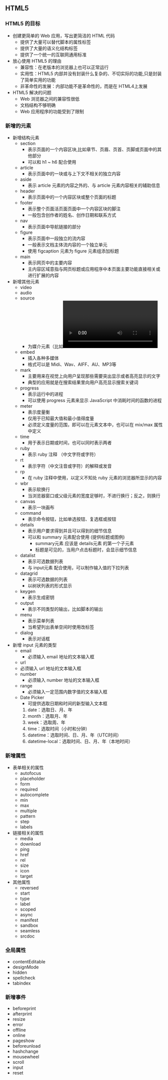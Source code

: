 ## HTML5
### HTML5 的目标
  - 创建更简单的 Web 应用，写出更简洁的 HTML 代码
    - 提供了大量可以替代脚本的属性标签
    - 提供了大量的语义化结构标签
    - 提供了一个统一的互联网通用标准
  - 放心使用 HTML5 的理由
    - 兼容性：在老版本的浏览器上也可以正常运行
    - 实用性：HTML5 内部并没有封装什么复杂的、不切实际的功能,只是封装了简单实用的功能
    - 非革命性的发展：内部功能不是革命性的，而是在 HTML4上发展
  - HTML5 解决的问题
    - Web 浏览器之间的兼容性很低
    - 文档结构不够明确
    - Web 应用程序的功能受到了限制

### 新增的元素
  - 新增结构元素
    - section
      - 表示页面的一个内容区块,比如章节、页眉、页首、页脚或页面中的其他部分
      - 可以和 h1 ~ h6 配合使用
    - article
      - 表示页面中的一块或与上下文不相关的独立内容
    - aside
      - 表示 article 元素的内容之外的、与 article 元素内容相关的辅助信息
    - header
      - 表示页面中的一个内容区块或整个页面的标题
    - footer
      - 表示整个页面活页面页面中一个内容区块的脚注
      - 一般包含创作者的姓名、创作日期和联系方式
    - nav
      - 表示页面中导航链接的部分
    - figure
      - 表示页面中一段独立的流内容
      - 一般表示文档主体流内容的一个独立单元
      - 使用 figcaption 元素为 figure 元素组添加标题
    - main
      - 表示网页中的主要内容
      - 主内容区域意指与网页标题或应用程序中本页面主要功能直接相关或进行扩展的内容
  - 新增其他元素
    - video
    - audio
    - source
      - 为媒介元素（比如<video>和<audio>）定义媒介资源
    - embed
      - 插入各种多媒体
      - 格式可以是 Midi、Wav、AIFF、AU、MP3等
    - mark
      - 主要用来在视觉上向用户呈现那些需要突出显示或者高亮显示的文字
      - 典型的应用就是在搜索结果里向用户高亮显示搜索关键词
    - progress
      - 表示运行中的进程
      - 可以使用 progress 元素来显示 JavaScript 中消耗时间的函数的进程
    - meter
      - 表示度量衡
      - 仅用于已知最大值和最小值得度量
      - 必须定义度量的范围，即可以在元素文本中，也可以在 mix/max 属性中定义
    - time
      - 用于表示日期或时间，也可以同时表示两者
    - ruby
      - 表示 ruby 注释 （中文字符或字符）
    - rt
      - 表示字符（中文注音或字符）的解释或发音
    - rp
      - 在 ruby 注释中使用，以定义不知处 ruby 元素的浏览器所显示的内容
    - wbr
      - 表示软换行
      - 当浏览器窗口或父级元素的宽度足够时，不进行换行；反之，则换行
    - canvas
      - 表示一块画布
    - command
      - 表示命令按钮，比如单选按钮、复选框或按钮
    - details
      - 表示用户要求得到并且可以得到的细节信息
      - 可以和 summary 元素配合使用 (提供标题或图例)
        - summary元素 应该是 details元素 的第一个子元素
        - 标题是可见的，当用户点击标题时，会显示细节信息
    - datalist
      - 表示可选数据列表
      - 与 input元素 配合使用，可以制作输入值的下拉列表
    - datagrid
      - 表示可选数据的列表
      - 以树状列表的形式显示
    - keygen
      - 表示生成密钥
    - output
      - 表示不同类型的输出，比如脚本的输出
    - menu
      - 表示菜单列表
      - 当希望列出表单空间时使用改标签
    - dialog
      - 表示对话框
  - 新增 input 元素的类型
    - email
      - 必须输入 email 地址的文本输入框
    - url
     - 必须输入 url 地址的文本输入框
    - number
      - 必须输入 number 地址的文本输入框
    - range
      - 必须输入一定范围内数字值的文本输入框
    - Date Picker
      - 可提供选取日期和时间的新型输入文本框
      1. date：选取日、月、年
      2. month：选取月、年
      3. week：选取周、年
      4. time：选取时间（小时和分钟）
      5. datetime：选取时间、日、月、年（UTC时间）
      6. datetime-local：选取时间、日、月、年（本地时间）

### 新增属性
  - 表单相关的属性
    - autofocus
    - placeholder
    - form
    - required
    - autocomplete
    - min
    - max
    - multiple
    - pattern
    - step
    - labels
  - 链接相关的属性
    - media
    - download
    - ping
    - href
    - rel
    - size
    - icon
    - target
  - 其他属性
    - reversed
    - start
    - type
    - label
    - scoped
    - async
    - manifest
    - sandbox
    - seamless
    - srcdoc

### 全局属性
  - contentEditable
  - designMode
  - hidden
  - spellcheck
  - tabindex
### 新增事件
  - beforeprint
  - afterprint
  - resize
  - error
  - offline
  - online
  - pageshow
  - beforeunload
  - hashchange
  - mousewheel
  - scroll
  - input
  - reset

